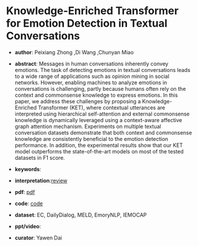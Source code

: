 # Knowledge-Enriched Transformer for Emotion Detection in Textual Conversations

- **author**: Peixiang Zhong ,Di Wang ,Chunyan Miao 

- **abstract**: Messages in human conversations inherently convey emotions. The task of detecting emotions in textual conversations leads to a wide range of applications such as opinion mining in social networks. However, enabling machines to analyze emotions in conversations is challenging, partly because humans often rely on the context and commonsense knowledge to express emotions. In this paper, we address these challenges by proposing a Knowledge-Enriched Transformer (KET), where contextual utterances are interpreted using hierarchical self-attention and external commonsense knowledge is dynamically leveraged using a context-aware affective graph attention mechanism. Experiments on multiple textual conversation datasets demonstrate that both context and commonsense knowledge are consistently beneficial to the emotion detection performance. In addition, the experimental results show that our KET model outperforms the state-of-the-art models on most of the tested datasets in F1 score.  

- **keywords**:

- **interpretation**:[review](https://blog.csdn.net/Kaiyuan_sjtu/article/details/102857555)

- **pdf**: [pdf](https://arxiv.org/pdf/1909.10681)

- **code**: [code](https://github.com/zhongpeixiang/KET)

- **dataset**: EC, DailyDialog, MELD, EmoryNLP, IEMOCAP

- **ppt/video**:

- **curator**: Yawen Dai